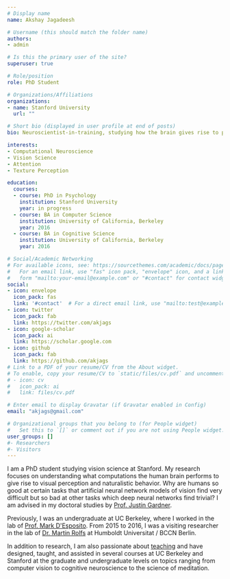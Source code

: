 ```yaml
---
# Display name
name: Akshay Jagadeesh

# Username (this should match the folder name)
authors:
- admin

# Is this the primary user of the site?
superuser: true

# Role/position
role: PhD Student

# Organizations/Affiliations
organizations:
- name: Stanford University
  url: ""

# Short bio (displayed in user profile at end of posts)
bio: Neuroscientist-in-training, studying how the brain gives rise to perception and behavior.

interests:
- Computational Neuroscience
- Vision Science 
- Attention
- Texture Perception

education:
  courses:
  - course: PhD in Psychology
    institution: Stanford University
    year: in progress
  - course: BA in Computer Science
    institution: University of California, Berkeley
    year: 2016
  - course: BA in Cognitive Science
    institution: University of California, Berkeley
    year: 2016

# Social/Academic Networking
# For available icons, see: https://sourcethemes.com/academic/docs/page-builder/#icons
#   For an email link, use "fas" icon pack, "envelope" icon, and a link in the
#   form "mailto:your-email@example.com" or "#contact" for contact widget.
social:
- icon: envelope
  icon_pack: fas
  link: '#contact'  # For a direct email link, use "mailto:test@example.org".
- icon: twitter
  icon_pack: fab
  link: https://twitter.com/akjags
- icon: google-scholar
  icon_pack: ai
  link: https://scholar.google.com
- icon: github
  icon_pack: fab
  link: https://github.com/akjags
# Link to a PDF of your resume/CV from the About widget.
# To enable, copy your resume/CV to `static/files/cv.pdf` and uncomment the lines below.
# - icon: cv
#   icon_pack: ai
#   link: files/cv.pdf

# Enter email to display Gravatar (if Gravatar enabled in Config)
email: "akjags@gmail.com"

# Organizational groups that you belong to (for People widget)
#   Set this to `[]` or comment out if you are not using People widget.
user_groups: []
#- Researchers
#- Visitors
---
```

I am a PhD student studying vision science at Stanford. My research focuses on understanding what computations the human brain performs to give rise to visual perception and naturalistic behavior. Why are humans so good at certain tasks that artificial neural network models of vision find very difficult but so bad at other tasks which deep neural networks find trivial? I am advised in my doctoral studies by [Prof. Justin Gardner](https://gru.stanford.edu).

Previously, I  was an undergraduate at UC Berkeley, where I worked in the lab of [Prof. Mark D'Esposito](http://despolab.berkeley.edu). From 2015 to 2016, I was a visiting researcher in the lab of [Dr. Martin Rolfs](www.martinrolfs.de) at Humboldt Universitat / BCCN Berlin. 

In addition to research, I am also passionate about [teaching](#teaching) and have designed, taught, and assisted in several courses at UC Berkeley and Stanford at the graduate and undergraduate levels on topics ranging from computer vision to cognitive neuroscience to the science of meditation.
